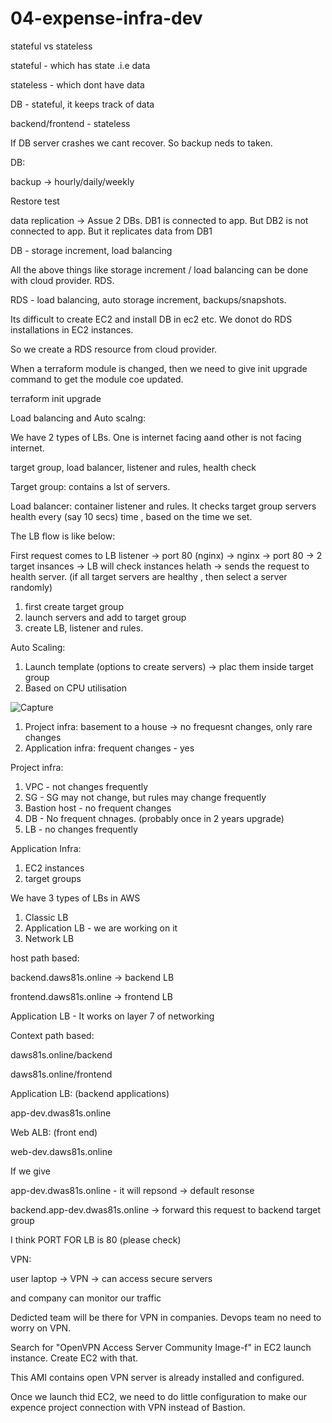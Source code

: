 # 04-expense-infra-dev
stateful vs stateless

stateful - which has state .i.e data

stateless - which dont have data

DB - stateful, it keeps track of data

backend/frontend - stateless

If DB server crashes we cant recover. So backup neds to taken.

DB:

backup -> hourly/daily/weekly

Restore test

data replication -> Assue 2 DBs. DB1 is connected to app. But DB2 is not connected to app. But it replicates data from DB1

DB - storage increment, load balancing

All the above things like storage increment / load balancing can be done with cloud provider. RDS.

RDS - load balancing, auto storage increment, backups/snapshots.

Its difficult to create EC2 and install DB in ec2 etc. We donot do RDS installations in EC2 instances.

So we create a RDS resource from cloud provider.


When a terraform module is changed, then we need to give init upgrade command to get the module coe updated.

terraform init upgrade

Load balancing and Auto scalng:

We have 2 types of LBs. One is internet facing aand other is not facing internet.

target group, load balancer, listener and rules, health check

Target group: contains a lst of servers.

Load balancer: container listener and rules. It checks target group servers health every (say 10 secs) time , based on the time we set.

The LB flow is like below:

First request comes to LB listener -> port 80 (nginx) -> nginx -> port 80 -> 2 target insances -> LB will check instances helath -> sends the request to health server. (if all target servers are healthy , then select a server randomly)

1. first create target group
2. launch servers and add to target group
3. create LB, listener and rules.

Auto Scaling:

1. Launch template (options to create servers) -> plac them inside target group
2. Based on CPU utilisation

![Capture](https://github.com/user-attachments/assets/ee84b798-70d6-4ef0-a664-87c8eeae13f3)

1. Project infra: basement to a house -> no frequesnt changes, only rare changes
2. Application infra: frequent changes - yes

Project infra:

1. VPC - not changes frequently
2. SG - SG may not change, but rules may change frequently
3. Bastion host - no frequent changes
4. DB - No frequent chnages. (probably once in 2 years upgrade)
5. LB - no changes frequently

Application Infra:

1. EC2 instances
2. target groups

We have 3 types of LBs in AWS

1. Classic LB
2. Application LB - we are working on it
3. Network LB

host path based:

backend.daws81s.online -> backend LB

frontend.daws81s.online -> frontend LB

Application LB - It works on layer 7 of networking

Context path based:

daws81s.online/backend

daws81s.online/frontend



Application LB: (backend applications)

app-dev.dwas81s.online

Web ALB: (front end)

web-dev.daws81s.online

If we give

app-dev.dwas81s.online - it will repsond -> default resonse

backend.app-dev.dwas81s.online -> forward this request to backend target group

I think PORT FOR LB is 80 (please check)

VPN:

user laptop -> VPN -> can access secure servers

and company can monitor our traffic

Dedicted team will be there for VPN in companies. Devops team no need to worry on VPN.

Search for "OpenVPN Access Server Community Image-f" in EC2 launch instance. Create EC2 with that.

This AMI contains open VPN server is already installed and configured.

Once we launch thid EC2, we need to do little configuration to make our expence project connection with VPN instead of Bastion.

